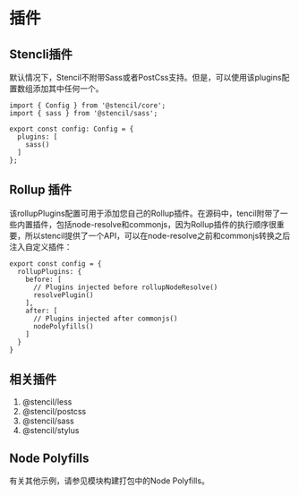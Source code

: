 # 插件

## Stencli插件

默认情况下，Stencil不附带Sass或者PostCss支持。但是，可以使用该plugins配置数组添加其中任何一个。

```
import { Config } from '@stencil/core';
import { sass } from '@stencil/sass';

export const config: Config = {
  plugins: [
    sass()
  ]
};
```

## Rollup 插件

该rollupPlugins配置可用于添加您自己的Rollup插件。在源码中，tencil附带了一些内置插件，包括node-resolve和commonjs，因为Rollup插件的执行顺序很重要，所以stencil提供了一个API，可以在node-resolve之前和commonjs转换之后注入自定义插件：

```
export const config = {
  rollupPlugins: {
    before: [
      // Plugins injected before rollupNodeResolve()
      resolvePlugin()
    ],
    after: [
      // Plugins injected after commonjs()
      nodePolyfills()
    ]
  }
}
```

## 相关插件

1. @stencil/less
2. @stencil/postcss
3. @stencil/sass
4. @stencil/stylus

## Node Polyfills

有关其他示例，请参见模块构建打包中的Node Polyfills。